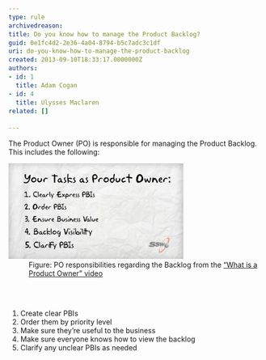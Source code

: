 ```yaml
---
type: rule
archivedreason: 
title: Do you know how to manage the Product Backlog?
guid: 0e1fc4d2-2e36-4a04-8794-b5c7adc3c1df
uri: do-you-know-how-to-manage-the-product-backlog
created: 2013-09-10T18:33:17.0000000Z
authors:
- id: 1
  title: Adam Cogan
- id: 4
  title: Ulysses Maclaren
related: []

---
```



The Product Owner (PO) is responsible for managing the Product Backlog. This includes the following: 
<dl class="image"><dt> 
      <img src="po-tasks.jpg" alt="PO Tasks" /> 
   </dt><dd>Figure: PO responsibilities regarding the Backlog from the 
      <a href="http://www.youtube.com/watch?v=3eljozEWpf8" target="_blank">“What is a Product Owner”​ video</a>​</dd></dl>
<br><excerpt class='endintro'></excerpt><br>
<ol><li>Create clear PBIs</li><li>Order them by priority level</li><li>Make sure they’re useful to the business</li><li>Make sure everyone knows how to view the backlog</li>
   <li>Clarify any unclear PBIs as needed​</li></ol>


